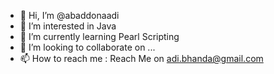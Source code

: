 - 👋 Hi, I’m @abaddonaadi
- 👀 I’m interested in Java
- 🌱 I’m currently learning Pearl Scripting
- 💞️ I’m looking to collaborate on ...
- 📫 How to reach me : Reach Me on adi.bhanda@gmail.com

<!---
abaddonaadi/abaddonaadi is a ✨ special ✨ repository because its `README.md` (this file) appears on your GitHub profile.
You can click the Preview link to take a look at your changes.
--->
